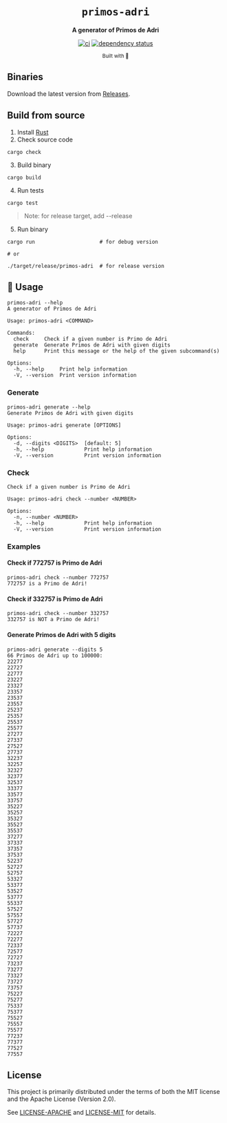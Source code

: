 <div align="center">

  <h1><code>primos-adri</code></h1>

  <strong>A generator of Primos de Adri</strong>

  [![ci](https://github.com/jiep/primos-adri/actions/workflows/ci.yml/badge.svg)](https://github.com/jiep/primos-adri/actions/workflows/ci.yml)
  [![dependency status](https://deps.rs/repo/github/jiep/primos-adri/status.svg)](https://deps.rs/repo/github/jiep/primos-adri)

  <sub>Built with 🦀</sub>
</div>

## Binaries

Download the latest version from [Releases](https://github.com/jiep/primos-adri/releases).

## Build from source

1. Install [Rust](https://www.rust-lang.org/tools/install)
2. Check source code

  ```
  cargo check
  ``` 

3. Build binary

  ```
  cargo build
  ``` 

4. Run tests

  ```
  cargo test
  ```

> Note: for release target, add --release

5. Run binary

  ```
  cargo run                     # for debug version

  # or

  ./target/release/primos-adri  # for release version
  ```

## 🚴 Usage

```
primos-adri --help
A generator of Primos de Adri

Usage: primos-adri <COMMAND>

Commands:
  check     Check if a given number is Primo de Adri
  generate  Generate Primos de Adri with given digits
  help      Print this message or the help of the given subcommand(s)

Options:
  -h, --help     Print help information
  -V, --version  Print version information
```

### Generate

```
primos-adri generate --help
Generate Primos de Adri with given digits

Usage: primos-adri generate [OPTIONS]

Options:
  -d, --digits <DIGITS>  [default: 5]
  -h, --help             Print help information
  -V, --version          Print version information
```

### Check

```
Check if a given number is Primo de Adri

Usage: primos-adri check --number <NUMBER>

Options:
  -n, --number <NUMBER>  
  -h, --help             Print help information
  -V, --version          Print version information
```

### Examples

#### Check if 772757 is Primo de Adri

```
primos-adri check --number 772757
772757 is a Primo de Adri!
```

#### Check if 332757 is Primo de Adri

```
primos-adri check --number 332757
332757 is NOT a Primo de Adri!
```

#### Generate Primos de Adri with 5 digits

```
primos-adri generate --digits 5
66 Primos de Adri up to 100000:
22277
22727
22777
23227
23327
23357
23537
23557
25237
25357
25537
25577
27277
27337
27527
27737
32237
32257
32327
32377
32537
33377
33577
33757
35227
35257
35327
35527
35537
37277
37337
37357
37537
52237
52727
52757
53327
53377
53527
53777
55337
57527
57557
57727
57737
72227
72277
72337
72577
72727
73237
73277
73327
73727
73757
75227
75277
75337
75377
75527
75557
75577
77237
77377
77527
77557
```

## License
This project is primarily distributed under the terms of both the MIT license and the Apache License (Version 2.0).

See [LICENSE-APACHE](./LICENSE-APACHE) and [LICENSE-MIT](./LICENSE-MIT) for details.